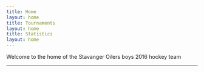 ```yaml
---
title: Home
layout: home
title: Tournaments
layout: home
title: Statistics
layout: home
---
```

Welcome to the home of the Stavanger Oilers boys 2016 hockey team

----
<!DOCTYPE html>
<html lang="en">
<head>
    <meta charset="UTF-8">
    <meta name="viewport" content="width=device-width, initial-scale=1.0">
    <title>Data Visualization</title>
    <script src="https://cdn.jsdelivr.net/npm/chart.js"></script>
    <script src="https://cdn.plot.ly/plotly-latest.min.js"></script>
</head>
<body>
    <canvas id="myChart" width="400" height="200"></canvas>
    <script>
        const ctx = document.getElementById('myChart').getContext('2d');
        var mixedChart = new Chart(ctx, {
            type: 'bar',
            data: {
                datasets: [{
                    label: 'Team Goals',
                    data: [4, 4, 2, 2, 7, 11, 7, 3, 9, 8, 3],
                    order: 1
            }, {
                label: 'Team Passes',
                data: [10, 28, 18, 24, 32, 29, 18, 21, 16, 17, 12],
                type: 'line',
                order: 2
        }],
        labels: ['G1: Skedsmo', 'G2: Lørenskog', 'G3: Lørenskog', 'G4: Comet', 'G5: Skedsmo', 'G6: Astor', 'G7: Rosenborg', 'G8: Rosenborg', 'G9: Astor', 'G10: Comet', 'G11: Lørenskog']
    },
       options: {
                scales: {
                    y: {
                        beginAtZero: true
                    }
                }
            }
        });
    </script>
        <canvas id="myChart" width="400" height="200"></canvas>
        <script>
        const ctx = document.getElementById('myChart').getContext('2d');
        var mixedChart = new Chart(ctx, {
            type: 'bar',
            data: {
                datasets: [{
                    label: 'Fedor Goals',
                    data: [3, 3, 1, 2, 3, 7, 3, 2, 0, 6, 0],
                    order: 1
            }, {
                label: 'Anton Goals',
                data: [1, 0, 1, 0, 3, 2, 0, 0, 5, 1, 3],
                type: 'line',
                order: 2
        }],
        labels: ['G1: Skedsmo', 'G2: Lørenskog', 'G3: Lørenskog', 'G4: Comet', 'G5: Skedsmo', 'G6: Astor', 'G7: Rosenborg', 'G8: Rosenborg', 'G9: Astor', 'G10: Comet', 'G11: Lærenskog']
    },
       options: {
                scales: {
                    y: {
                        beginAtZero: true
                    }
                }
            }
        });
    </script>
<div id="myDiv" style="width: 100%; height: 100%;"></div>
<script>
  var data = [{
    x: [1, 2, 3, 4, 5, 6, 7, 8, 9, 10, 11],
    y: [4, 4, 3, 6, 7, 10, 12, 9, 10, 4, 3],
    mode: 'markers',
    type: 'scatter'
  }];

  Plotly.newPlot('myDiv', data);
</script>
</body>
</html>
----

[^1]: [It can take up to 10 minutes for changes to your site to publish after you push the changes to GitHub](https://docs.github.com/en/pages/setting-up-a-github-pages-site-with-jekyll/creating-a-github-pages-site-with-jekyll#creating-your-site).

[Just the Docs]: https://just-the-docs.github.io/just-the-docs/
[GitHub Pages]: https://docs.github.com/en/pages
[README]: https://github.com/just-the-docs/just-the-docs-template/blob/main/README.md
[Jekyll]: https://jekyllrb.com
[GitHub Pages / Actions workflow]: https://github.blog/changelog/2022-07-27-github-pages-custom-github-actions-workflows-beta/
[use this template]: https://github.com/just-the-docs/just-the-docs-template/generate
